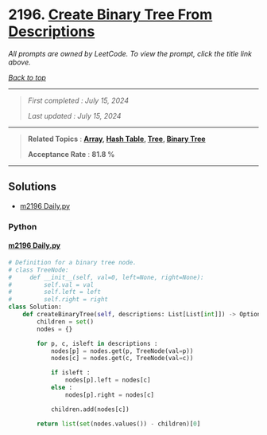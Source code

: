 # 2196. [Create Binary Tree From Descriptions](<https://leetcode.com/problems/create-binary-tree-from-descriptions>)

*All prompts are owned by LeetCode. To view the prompt, click the title link above.*

*[Back to top](<../README.md>)*

------

> *First completed : July 15, 2024*
>
> *Last updated : July 15, 2024*

------

> **Related Topics** : **[Array](<by_topic/Array.md>), [Hash Table](<by_topic/Hash Table.md>), [Tree](<by_topic/Tree.md>), [Binary Tree](<by_topic/Binary Tree.md>)**
>
> **Acceptance Rate** : **81.8 %**

------

## Solutions

- [m2196 Daily.py](<../my-submissions/m2196 Daily.py>)
### Python
#### [m2196 Daily.py](<../my-submissions/m2196 Daily.py>)
```Python
# Definition for a binary tree node.
# class TreeNode:
#     def __init__(self, val=0, left=None, right=None):
#         self.val = val
#         self.left = left
#         self.right = right
class Solution:
    def createBinaryTree(self, descriptions: List[List[int]]) -> Optional[TreeNode]:
        children = set()
        nodes = {}

        for p, c, isleft in descriptions :
            nodes[p] = nodes.get(p, TreeNode(val=p))
            nodes[c] = nodes.get(c, TreeNode(val=c))

            if isleft :
                nodes[p].left = nodes[c]
            else :
                nodes[p].right = nodes[c]

            children.add(nodes[c])

        return list(set(nodes.values()) - children)[0]
```

